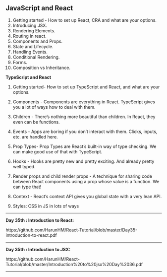 
## JavaScript and React

1. Getting started - How to set up React, CRA and what are your options.</br>
2. Introducing JSX. </br>
3. Rendering Elements.</br>
4. Routing in react. </br>
5. Components and Props. </br>
6. State and Lifecycle. </br>
7. Handling Events.</br>
9. Conditional Rendering.</br>
9. Forms. </br>
10. Composition vs Inheritance. </br>

<b><p>  TypeScript and React</b> </p>

1. Getting started- How to set up TypeScript and React, and what are your options.

2. Components - Components are everything in React. TypeScript gives you a lot of ways how to deal with them.

3. Children - There’s nothing more beautiful than children. In React, they even can be functions.

4. Events - Apps are boring if you don’t interact with them. Clicks, inputs, etc. are handled here.

5. Prop Types- Prop Types are React’s built-in way of type checking. We can make good use of that with TypeScript.

6. Hooks - Hooks are pretty new and pretty exciting. And already pretty well typed.

7. Render props and child render props - A technique for sharing code between React components using a prop whose value is a function. We can type that!

8. Context - React’s context API gives you global state with a very lean API.

9. Styles: CSS in JS in lots of ways

<hr>
<b> Day 35th : Introduction to React: </b></br>
<p> 
  https://github.com/HarunHM/React-Tutorial/blob/master/Day35-introduction-to-react.pdf
</p>

<hr>
<b> Day 35th : Introduction to JSX: </b></br>
<p> 
 https://github.com/HarunHM/React-Tutorial/blob/master/Introduction%20to%20jsx%20Day%2036.pdf 
</p>



<hr>
